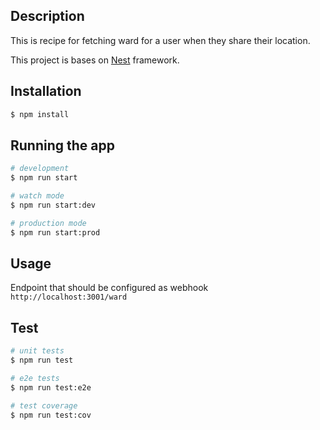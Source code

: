 ## Description

This is recipe for fetching ward for a user when they share their location.

This project is bases on [Nest](https://github.com/nestjs/nest) framework.

## Installation

```bash
$ npm install
```

## Running the app

```bash
# development
$ npm run start

# watch mode
$ npm run start:dev

# production mode
$ npm run start:prod
```

## Usage

Endpoint that should be configured as webhook
`http://localhost:3001/ward`

## Test

```bash
# unit tests
$ npm run test

# e2e tests
$ npm run test:e2e

# test coverage
$ npm run test:cov
```
